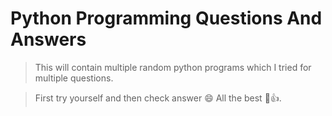 # Python Programming Questions And Answers
> This will contain multiple random python programs which I tried for multiple questions.

> First try yourself and then check answer 😄 All the best 🌝👍. 
